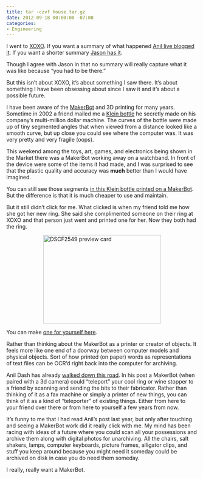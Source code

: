 ```yaml
---
title: tar -czvf house.tar.gz
date: 2012-09-18 00:00:00 -07:00
categories:
- Engineering
---
```


<p>I went to <a href="http://xoxofest.com">XOXO</a>. If you want a summary of what happened <a href="http://dashes.com/anil/2012/09/xoxo-jomo-live-blogging-the-conference.html">Anil live blogged it</a>. If you want a shorter summary <a href="http://kottke.org/12/09/some-thoughts-about-xoxo">Jason has it</a>.</p>

<p>Though I agree with Jason in that no summary will really capture what it was like because “you had to be there.”</p>

<p>But this isn’t about XOXO, it’s about something I saw there. It’s about something I have been obsessing about since I saw it and it’s about a possible future.</p>

<p>I have been aware of the <a href="http://makerbot.com">MakerBot</a> and 3D printing for many years. Sometime in 2002 a friend mailed me a <a href="http://en.wikipedia.org/wiki/Klein_bottle">Klein bottle</a> he secretly made on his company’s multi-million dollar machine. The curves of the bottle were made up of tiny segmented angles that when viewed from a distance looked like a smooth curve, but up close you could see where the computer was. It was very pretty and very fragile (oops).</p>

<p>This weekend among the toys, art, games, and electronics being shown in the Market there was a MakerBot working away on a watchband. In front of the device were some of the items it had made, and I was surprised to see that the plastic quality and accuracy was <strong>much</strong> better than I would have imagined. </p>

<p>You can still see those segments <a href="http://www.cnet.com/2300-31750_1-10012259-2.html">in this Klein bottle printed on a MakerBot</a>. But the difference is that it is much cheaper to use and maintain.</p>

<p>But it still didn’t click for me. What clicked is when my friend told me how she got her new ring. She said she complimented someone on their ring at XOXO and that person just went and printed one for her. Now they both had the ring.</p>

<p><img style="display:block; margin-left:auto; margin-right:auto;" src="http://torrez.typepad.com/.a/6a00d8341bfc1653ef017c31f6859f970b-pi" alt="DSCF2549 preview card" title="DSCF2549_preview_card.jpg" border="0" width="310" height="233" /></p>

<p>You can make <a href="http://www.thingiverse.com/thing:25551">one for yourself here</a>.</p>

<p>Rather than thinking about the MakerBot as a printer or creator of objects. It feels more like one end of a doorway between computer models and physical objects. Sort of how printed (on paper) words as representations of text files can be OCR’d right back into the computer for archiving.</p>

<p>Anil Dash has already <a href="http://dashes.com/anil/2011/12/3d-printing-teleporters-and-wishes.html">walked down this road</a>. In his post a MakerBot (when paired with a 3d camera) could “teleport” your cool ring or wine stopper to a friend by scanning and sending the bits to their fabricator. Rather than thinking of it as a fax machine or simply a printer of new things, you can think of it as a kind of “teleporter” of existing things. Either from here to your friend over there or from here to yourself a few years from now.</p>

<p>It’s funny to me that I had read Anil’s post last year, but only after touching and seeing a MakerBot work did it really click with me. My mind has been racing with ideas of a future where you could scan all your possessions and archive them along with digital photos for unarchiving. All the chairs, salt shakers, lamps, computer keyboards, picture frames, alligator clips, and stuff you keep around because you might need it someday could be archived on disk in case you do need them someday.</p>

<p>I really, really want a MakerBot.</p>
